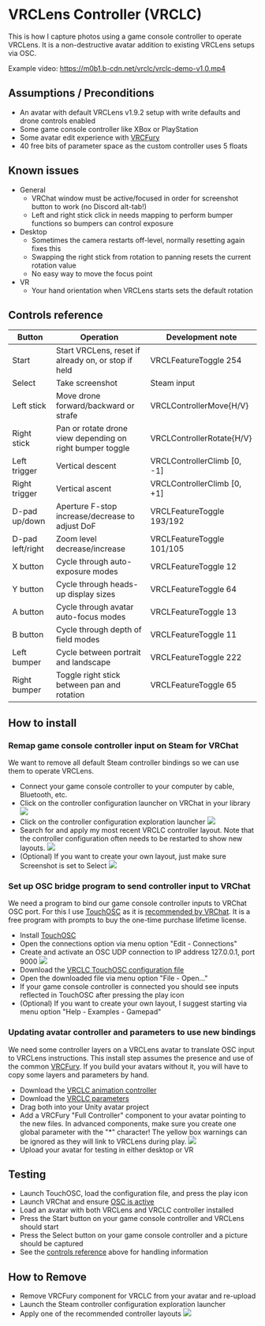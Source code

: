 # VRCLens Controller (VRCLC)

This is how I capture photos using a game console controller to operate VRCLens.
It is a non-destructive avatar addition to existing VRCLens setups via OSC.

Example video:
https://m0b1.b-cdn.net/vrclc/vrclc-demo-v1.0.mp4

## Assumptions / Preconditions

- An avatar with default VRCLens v1.9.2 setup with write defaults and drone controls enabled
- Some game console controller like XBox or PlayStation
- Some avatar edit experience with [VRCFury](https://vrcfury.com/)
- 40 free bits of parameter space as the custom controller uses 5 floats

## Known issues

- General
  - VRChat window must be active/focused in order for screenshot button to work (no Discord alt-tab!)
  - Left and right stick click in needs mapping to perform bumper functions so bumpers can control exposure
- Desktop
  - Sometimes the camera restarts off-level, normally resetting again fixes this
  - Swapping the right stick from rotation to panning resets the current rotation value
  - No easy way to move the focus point
- VR
  - Your hand orientation when VRCLens starts sets the default rotation

## Controls reference

| Button           | Operation                                                 | Development note            |
|------------------|-----------------------------------------------------------|-----------------------------|
| Start            | Start VRCLens, reset if already on, or stop if held       | VRCLFeatureToggle 254       |
| Select           | Take screenshot                                           | Steam input                 |
| Left stick       | Move drone forward/backward or strafe                     | VRCLControllerMove{H/V}     |
| Right stick      | Pan or rotate drone view depending on right bumper toggle | VRCLControllerRotate{H/V}   |
| Left trigger     | Vertical descent                                          | VRCLControllerClimb [0, -1] |
| Right trigger    | Vertical ascent                                           | VRCLControllerClimb [0, +1] |
| D-pad up/down    | Aperture F-stop increase/decrease to adjust DoF           | VRCLFeatureToggle 193/192   |
| D-pad left/right | Zoom level decrease/increase                              | VRCLFeatureToggle 101/105   |
| X button         | Cycle through auto-exposure modes                         | VRCLFeatureToggle 12        |
| Y button         | Cycle through heads-up display sizes                      | VRCLFeatureToggle 64        |
| A button         | Cycle through avatar auto-focus modes                     | VRCLFeatureToggle 13        |
| B button         | Cycle through depth of field modes                        | VRCLFeatureToggle 11        |
| Left bumper      | Cycle between portrait and landscape                      | VRCLFeatureToggle 222       |
| Right bumper     | Toggle right stick between pan and rotation               | VRCLFeatureToggle 65        |

## How to install

### Remap game console controller input on Steam for VRChat

We want to remove all default Steam controller bindings so we can use them to operate VRCLens.

- Connect your game console controller to your computer by cable, Bluetooth, etc.
- Click on the controller configuration launcher on VRChat in your library
![](./screenshots/launch-controller-configuration.png)
- Click on the controller configuration exploration launcher
![](./screenshots/launch-controller-profile-search.png)
- Search for and apply my most recent VRCLC controller layout.
Note that the controller configuration often needs to be restarted to show new layouts.
![](./screenshots/search-for-vrclc-configuration.png)
- (Optional) If you want to create your own layout, just make sure Screenshot is set to Select
![](./screenshots/controller-layout-example.png)

### Set up OSC bridge program to send controller input to VRChat

We need a program to bind our game console controller inputs to VRChat OSC port.
For this I use [TouchOSC](https://hexler.net/touchosc) as it is [recommended by VRChat](https://docs.vrchat.com/docs/osc-overview#standalone-programs).
It is a free program with prompts to buy the one-time purchase lifetime license.

- Install [TouchOSC](https://hexler.net/touchosc#get)
- Open the connections option via menu option "Edit - Connections"
- Create and activate an OSC UDP connection to IP address 127.0.0.1, port 9000
![](./screenshots/touchosc-connection.png)
- Download the [VRCLC TouchOSC configuration file](./vrclc-touchosc.tosc)
- Open the downloaded file via menu option "File - Open..."
- If your game console controller is connected you should see inputs reflected in TouchOSC after pressing the play icon
- (Optional) If you want to create your own layout, I suggest starting via menu option "Help - Examples - Gamepad"

### Updating avatar controller and parameters to use new bindings

We need some controller layers on a VRCLens avatar to translate OSC input to VRCLens instructions.
This install step assumes the presence and use of the common [VRCFury](https://vrcfury.com/).
If you build your avatars without it, you will have to copy some layers and parameters by hand.

- Download the [VRCLC animation controller](./vrclc-animation-controller.controller)
- Download the [VRCLC parameters](./vrclc-parameters.asset)
- Drag both into your Unity avatar project
- Add a VRCFury "Full Controller" component to your avatar pointing to the new files.
In advanced components, make sure you create one global parameter with the "*" character!
The yellow box warnings can be ignored as they will link to VRCLens during play.
![](./screenshots/vrcfury-controller.png)
- Upload your avatar for testing in either desktop or VR

## Testing

- Launch TouchOSC, load the configuration file, and press the play icon
- Launch VRChat and ensure [OSC is active](https://docs.vrchat.com/docs/osc-overview#enabling-it)
- Load an avatar with both VRCLens and VRCLC controller installed
- Press the Start button on your game console controller and VRCLens should start
- Press the Select button on your game console controller and a picture should be captured
- See the [controls reference](#controls-reference) above for handling information

## How to Remove

- Remove VRCFury component for VRCLC from your avatar and re-upload
- Launch the Steam controller configuration exploration launcher
- Apply one of the recommended controller layouts
![](./screenshots/controller-recommended-layouts.png)
